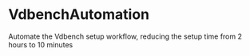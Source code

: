 # VdbenchAutomation
Automate the Vdbench setup workflow, reducing the setup time from 2 hours to 10 minutes
